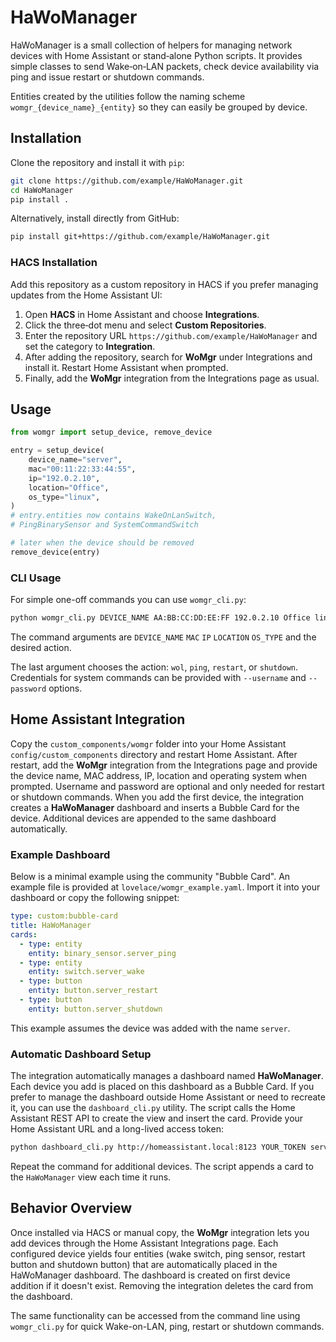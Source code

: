 # HaWoManager

HaWoManager is a small collection of helpers for managing network devices with
Home Assistant or stand‑alone Python scripts.  It provides simple classes to
send Wake‑on‑LAN packets, check device availability via ping and issue restart
or shutdown commands.

Entities created by the utilities follow the naming scheme
`womgr_{device_name}_{entity}` so they can easily be grouped by device.

## Installation

Clone the repository and install it with `pip`:

```bash
git clone https://github.com/example/HaWoManager.git
cd HaWoManager
pip install .
```

Alternatively, install directly from GitHub:

```bash
pip install git+https://github.com/example/HaWoManager.git
```

### HACS Installation

Add this repository as a custom repository in HACS if you prefer managing
updates from the Home Assistant UI:

1. Open **HACS** in Home Assistant and choose **Integrations**.
2. Click the three‑dot menu and select **Custom Repositories**.
3. Enter the repository URL `https://github.com/example/HaWoManager` and set the
   category to **Integration**.
4. After adding the repository, search for **WoMgr** under Integrations and
   install it. Restart Home Assistant when prompted.
5. Finally, add the **WoMgr** integration from the Integrations page as usual.

## Usage

```python
from womgr import setup_device, remove_device

entry = setup_device(
    device_name="server",
    mac="00:11:22:33:44:55",
    ip="192.0.2.10",
    location="Office",
    os_type="linux",
)
# entry.entities now contains WakeOnLanSwitch,
# PingBinarySensor and SystemCommandSwitch

# later when the device should be removed
remove_device(entry)
```

### CLI Usage

For simple one-off commands you can use `womgr_cli.py`:

```bash
python womgr_cli.py DEVICE_NAME AA:BB:CC:DD:EE:FF 192.0.2.10 Office linux ping
```
The command arguments are `DEVICE_NAME` `MAC` `IP` `LOCATION` `OS_TYPE` and the desired action.

The last argument chooses the action: `wol`, `ping`, `restart`, or `shutdown`.
Credentials for system commands can be provided with `--username` and
`--password` options.

## Home Assistant Integration

Copy the `custom_components/womgr` folder into your Home Assistant `config/custom_components` directory and restart Home Assistant.  After restart, add the **WoMgr** integration from the Integrations page and provide the device name, MAC address, IP, location and operating system when prompted.  Username and password are optional and only needed for restart or shutdown commands.  When you add the first device, the integration creates a **HaWoManager** dashboard and inserts a Bubble Card for the device.  Additional devices are appended to the same dashboard automatically.

### Example Dashboard

Below is a minimal example using the community "Bubble Card".  An example file is provided at `lovelace/womgr_example.yaml`.  Import it into your dashboard or copy the following snippet:

```yaml
type: custom:bubble-card
title: HaWoManager
cards:
  - type: entity
    entity: binary_sensor.server_ping
  - type: entity
    entity: switch.server_wake
  - type: button
    entity: button.server_restart
  - type: button
    entity: button.server_shutdown
```

This example assumes the device was added with the name `server`.

### Automatic Dashboard Setup

The integration automatically manages a dashboard named **HaWoManager**.  Each
device you add is placed on this dashboard as a Bubble Card.  If you prefer to
manage the dashboard outside Home Assistant or need to recreate it, you can use
the `dashboard_cli.py` utility.  The script calls the Home Assistant REST API to
create the view and insert the card.  Provide your Home Assistant URL and a
long-lived access token:

```bash
python dashboard_cli.py http://homeassistant.local:8123 YOUR_TOKEN server
```

Repeat the command for additional devices. The script appends a card to the
`HaWoManager` view each time it runs.

## Behavior Overview

Once installed via HACS or manual copy, the **WoMgr** integration lets you add devices through the Home Assistant Integrations page. Each configured device yields four entities (wake switch, ping sensor, restart button and shutdown button) that are automatically placed in the HaWoManager dashboard. The dashboard is created on first device addition if it doesn't exist. Removing the integration deletes the card from the dashboard.

The same functionality can be accessed from the command line using `womgr_cli.py` for quick Wake-on-LAN, ping, restart or shutdown commands.
